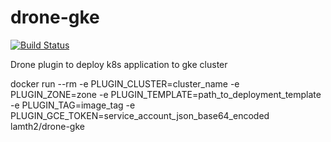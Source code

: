 # drone-gke
[![Build Status](https://drone.lamth.info/api/badges/Tran-Hoang-Lam/drone-gke/status.svg)](https://drone.lamth.info/Tran-Hoang-Lam/drone-gke)

Drone plugin to deploy k8s application to gke cluster

docker run --rm -e PLUGIN_CLUSTER=cluster_name -e PLUGIN_ZONE=zone -e PLUGIN_TEMPLATE=path_to_deployment_template -e PLUGIN_TAG=image_tag -e PLUGIN_GCE_TOKEN=service_account_json_base64_encoded lamth2/drone-gke
